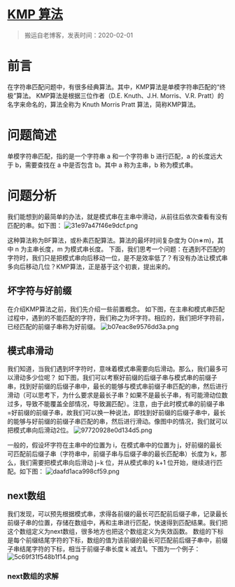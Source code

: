 # [KMP 算法](https://github.com/zzy131250/gitblog/issues/29)

> 搬运自老博客，发表时间：2020-02-01

# 前言
在字符串匹配问题中，有很多经典算法。其中，KMP算法是单模字符串匹配的“终极”算法。
KMP算法是根据三位作者（D.E. Knuth、J.H. Morris、V.R. Pratt）的名字来命名的，算法全称为 Knuth Morris Pratt 算法，简称KMP算法。

# 问题简述
单模字符串匹配，指的是一个字符串 a 和一个字符串 b 进行匹配，a 的长度远大于 b，需要查找在 a 中是否包含 b。其中 a 称为主串，b 称为模式串。

# 问题分析
我们能想到的最简单的办法，就是模式串在主串中滑动，从前往后依次查看有没有匹配的串。如下图：
![31e97a47f46e9dcf.png](https://github.com/zzy131250/gitblog/assets/7437470/03ce8bcb-eb66-4e01-bca5-96a90ec4a9c2)

这种算法称为BF算法，或朴素匹配算法。算法的最坏时间复杂度为 O(n∗m)，其中 n 为主串长度，m 为模式串长度。
下面，我们思考一个问题：在遇到不匹配的字符时，我们只是把模式串向后移动一位，是不是效率低了？有没有办法让模式串多向后移动几位？KMP算法，正是基于这个初衷，提出来的。

## 坏字符与好前缀
在介绍KMP算法之前，我们先介绍一些前置概念。
如下图，在主串和模式串匹配过程中，遇到的不能匹配的字符，我们称之为坏字符。相应的，我们把坏字符前，已经匹配的前缀子串称为好前缀。
![b07eac8e9576dd3a.png](https://github.com/zzy131250/gitblog/assets/7437470/4414130c-b9ae-41c1-a7ab-c3ff6d6551ee)

## 模式串滑动
我们知道，当我们遇到坏字符时，意味着模式串需要向后滑动。那么，我们最多可以滑动多少位呢？
如下图，我们可以考察好前缀的后缀子串与模式串的前缀子串，找到好前缀的后缀子串中，最长的能够与模式串前缀子串匹配的串，然后进行滑动（可以思考下，为什么要求是最长子串？如果不是最长子串，有可能滑动位数过多，导致不能覆盖全部情况，导致漏匹配）。注意，由于此时模式串的前缀子串=好前缀的前缀子串，故我们可以换一种说法，即找到好前缀的后缀子串中，最长的能够与好前缀的前缀子串匹配的串，然后进行滑动。像图中的情况，我们就可以把模式串向后滑动2位。
![97720928e0d134d5.png](https://github.com/zzy131250/gitblog/assets/7437470/5d520107-a8d5-4f41-809f-a486634d60db)

一般的，假设坏字符在主串中的位置为 i，在模式串中的位置为 j，好前缀的最长可匹配前后缀子串（字符串中，前缀子串与后缀子串的最长匹配串）长度为 k，那么，我们需要把模式串向后滑动 j−k 位，并从模式串的 k+1 位开始，继续进行匹配。如下图：
![daafd1aca998cf59.png](https://github.com/zzy131250/gitblog/assets/7437470/15c9847b-9f26-44cd-b725-44b20fec21a7)

## next数组
我们发现，可以预先根据模式串，求得各前缀的最长可匹配前后缀子串，记录最长前缀子串的位置，存储在数组中，再和主串进行匹配，快速得到匹配结果。我们把这个数组定义为next数组，很多地方也把这个数组定义为失效函数。
数组的下标是每个前缀结尾字符的下标，数组的值为该前缀的最长可匹配前后缀子串中，前缀子串结尾字符的下标，相当于前缀子串长度 k 减去1。下图为一个例子：
![5c69f31f548b1f14.png](https://github.com/zzy131250/gitblog/assets/7437470/07871681-1969-4931-9baa-42270918ac9d)

### next数组的求解